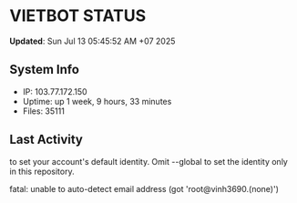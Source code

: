 # VIETBOT STATUS
**Updated**: Sun Jul 13 05:45:52 AM +07 2025

## System Info
- IP: 103.77.172.150
- Uptime: up 1 week, 9 hours, 33 minutes
- Files: 35111

## Last Activity

to set your account's default identity.
Omit --global to set the identity only in this repository.

fatal: unable to auto-detect email address (got 'root@vinh3690.(none)')
